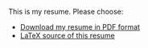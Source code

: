 This is my resume. Please choose:

* [Download my resume in PDF format](https://pierrick.delage.dev/resume.pdf)
* [LaTeX source of this resume](https://github.com/prkince/resume_prk/blob/master/resume_prk.tex)
